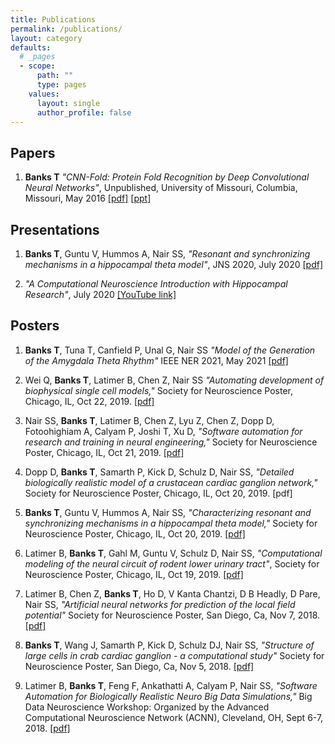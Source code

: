 ```yaml
---
title: Publications
permalink: /publications/
layout: category
defaults:
  # _pages
  - scope:
      path: ""
      type: pages
    values:
      layout: single
      author_profile: false
---
```

## Papers

1. **Banks T** *"CNN-Fold: Protein Fold Recognition by Deep Convolutional Neural Networks"*, Unpublished, University of Missouri, Columbia, Missouri, May 2016 [[pdf]](/assets/Master_Report_Banks_Tyler_final_with_committee.pdf) [[ppt]](/assets/CNN-Fold-Banks-Tyler-Defense_wd_correct.pdf)

## Presentations

1. **Banks T**, Guntu V, Hummos A, Nair SS, *"Resonant and synchronizing mechanisms in a hippocampal theta model"*, JNS 2020, July 2020 [[pdf]](/assets/-965511648-2.pdf)

1. *"A Computational Neuroscience Introduction with Hippocampal Research"*, July 2020 [[YouTube link]](https://www.youtube.com/watch?v=XLrbyPIody4)

## Posters

1. **Banks T**, Tuna T, Canfield P, Unal G, Nair SS *"Model of the Generation of the Amygdala Theta Rhythm"* IEEE NER 2021, May 2021 [[pdf]](/assets/2021_IEEE_NER_Poster_Final.pdf)

1. Wei Q, **Banks T**, Latimer B, Chen Z, Nair SS *"Automating development of biophysical single cell models,"* Society for Neuroscience Poster, Chicago, IL, Oct 22, 2019. [[pdf]](/assets/sfn2019/2019_SFN_Automation_Poster.pdf)

1. Nair SS, **Banks T**, Latimer B, Chen Z, Lyu Z, Chen Z, Dopp D, Fotoohighiam A, Calyam P, Joshi T, Xu D, *"Software automation for research and training in neural engineering,"* Society for Neuroscience Poster, Chicago, IL, Oct 21, 2019. [[pdf]](/assets/sfn2019/2019_SFN_Wei_Poster.pdf)

1. Dopp D, **Banks T**, Samarth P, Kick D, Schulz D, Nair SS, *"Detailed biologically realistic model of a crustacean cardiac ganglion network,"* Society for Neuroscience Poster, Chicago, IL, Oct 20, 2019. [pdf]

1. **Banks T**, Guntu V, Hummos A, Nair SS, *"Characterizing resonant and synchronizing mechanisms in a hippocampal theta model,"* Society for Neuroscience Poster, Chicago, IL, Oct 20, 2019. [[pdf]](/assets/sfn2019/2019_SFN_Hipp_Poster.pdf)

1. Latimer B, **Banks T**, Gahl M, Guntu V, Schulz D, Nair SS, *"Computational modeling of the neural circuit of rodent lower urinary tract"*, Society for Neuroscience Poster, Chicago, IL, Oct 19, 2019. [[pdf]](/assets/sfn2019/2019_SFN_LUT_poster.pdf)

1. Latimer B, Chen Z, **Banks T**, Ho D, V Kanta Chantzi, D B Headly, D Pare, Nair SS, *"Artificial neural networks for prediction of the local field potential"* Society for Neuroscience Poster, San Diego, Ca, Nov 7, 2018. [[pdf]](/assets/2018SFN_LFP_Prediction.pdf)

1. **Banks T**, Wang J, Samarth P, Kick D, Schulz DJ, Nair SS, *"Structure of large cells in crab cardiac ganglion - a computational study"* Society for Neuroscience Poster, San Diego, Ca, Nov 5, 2018. [[pdf]](/assets/2018SFN_Banks.pdf)

1. Latimer B, **Banks T**, Feng F, Ankathatti A, Calyam P, Nair SS, *"Software Automation for Biologically Realistic Neuro Big Data Simulations,"* Big Data Neuroscience Workshop: Organized by the Advanced Computational Neuroscience Network (ACNN), Cleveland, OH, Sept 6-7, 2018. [[pdf]](/assets/2018NeuroBigData_poster.pdf)





